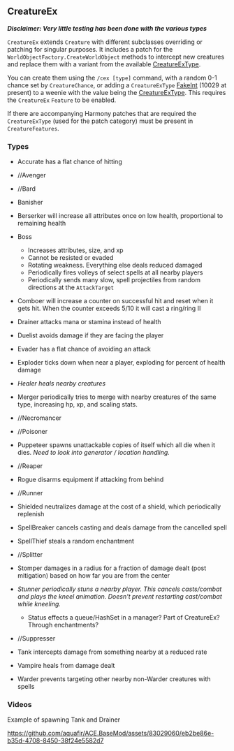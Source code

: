 ## CreatureEx

***Disclaimer: Very little testing has been done with the various types***



`CreatureEx` extends `Creature` with different subclasses overriding or patching for singular purposes.  It includes a patch for the `WorldObjectFactory.CreateWorldObject` methods to intercept new creatures and replace them with a variant from the available [CreatureExType](https://github.com/aquafir/ACE.BaseMod/blob/master/Samples/Expansion/Creatures/CreatureExType.cs).



You can create them using the `/cex [type]` command, with a random 0-1 chance set by `CreatureChance`, or adding a `CreatureExType` [FakeInt](https://github.com/aquafir/ACE.BaseMod/blob/master/ACE.Shared/FakeProperty.cs) (10029 at present) to a weenie with the value being the [CreatureExType](https://github.com/aquafir/ACE.BaseMod/blob/master/Samples/Expansion/Creatures/CreatureExType.cs).  This requires the `CreatureEx` `Feature` to be enabled.



If there are accompanying Harmony patches that are required the `CreatureExType` (used for the patch category) must be present in `CreatureFeatures`.



### Types

* Accurate has a flat chance of hitting
* //Avenger
* //Bard
* Banisher
* Berserker will increase all attributes once on low health, proportional to remaining health
* Boss
  * Increases attributes, size, and xp
  * Cannot be resisted or evaded
  * Rotating weakness.  Everything else deals reduced damaged
  * Periodically fires volleys of select spells at all nearby players
  * Periodically sends many slow, spell projectiles from random directions at the `AttackTarget`
* Comboer will increase a counter on successful hit and reset when it gets hit.  When the counter exceeds 5/10 it will cast a ring/ring II
* Drainer attacks mana or stamina instead of health
* Duelist avoids damage if they are facing the player
* Evader has a flat chance of avoiding an attack
* Exploder ticks down when near a player, exploding for percent of health damage
* *Healer heals nearby creatures*
* Merger periodically tries to merge with nearby creatures of the same type, increasing hp, xp, and scaling stats.
* //Necromancer
* //Poisoner
* Puppeteer spawns unattackable copies of itself which all die when it dies.  *Need to look into generator / location handling.*
* //Reaper
* Rogue disarms equipment if attacking from behind
* //Runner
* Shielded neutralizes damage at the cost of a shield, which periodically replenish
* SpellBreaker cancels casting and deals damage from the cancelled spell
* SpellThief steals a random enchantment
* //Splitter
* Stomper damages in a radius for a fraction of damage dealt (post mitigation) based on how far you are from the center
* *Stunner periodically stuns a nearby player.  This cancels casts/combat and plays the kneel animation. Doesn't prevent restarting cast/combat while kneeling.*
  * Status effects a queue/HashSet in a manager?  Part of CreatureEx?  Through enchantments?

* //Suppresser
* Tank intercepts damage from something nearby at a reduced rate
* Vampire heals from damage dealt
* Warder prevents targeting other nearby non-Warder creatures with spells


### Videos

Example of spawning Tank and Drainer

https://github.com/aquafir/ACE.BaseMod/assets/83029060/eb2be86e-b35d-4708-8450-38f24e5582d7
